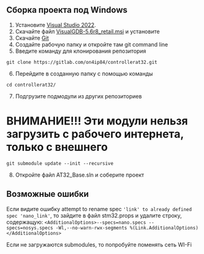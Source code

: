 ## Сборка проекта под Windows

1. Установите [Visual Studio 2022](https://visualstudio.microsoft.com/ru/downloads/).
2. Скачайте файл [VisualGDB-5.6r8_retail.msi](https://fost.ws/soft/visualgdb-5-6-r8-key-2023/?ysclid=m8cre3j7go885579343) и установите
3. Скачайте [Git](https://git-scm.com/downloads/win/)
4. Создайте рабочую папку и откройте там git command line
5. Введите команду для клонирования репозитория 

```git clone https://gitlab.com/on4ip84/controllerat32.git```

6. Перейдите в созданную папку с помощью команды

```cd controllerat32/```

7. Подгрузите подмодули из других репозиториев
# ВНИМАНИЕ!!! Эти модули нельзя загрузить с рабочего интернета, только с внешнего

```git submodule update --init --recursive```

8. Откройте файл AT32_Base.sln и соберите проект



## Возможные ошибки
Если видите ошибку attempt to rename spec ```'link' to already defined spec 'nano_link'```, то зайдите в файл stm32.props и удалите строку, содержащую: ```<AdditionalOptions>--specs=nano.specs --specs=nosys.specs -Wl,--no-warn-rwx-segments %(Link.AdditionalOptions)</AdditionalOptions>```

Если не загружаются submodules, то попробуйте поменять сеть WI-Fi
